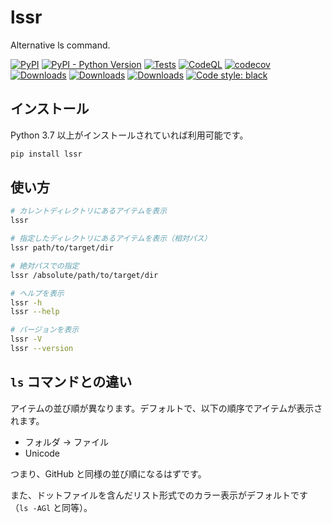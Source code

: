 # lssr

Alternative ls command.

[![PyPI](https://img.shields.io/pypi/v/lssr)](https://pypi.python.org/pypi/lssr)
[![PyPI - Python Version](https://img.shields.io/pypi/pyversions/lssr)](https://pypi.python.org/pypi/lssr)
[![Tests](https://github.com/seijinrosen/lssr/actions/workflows/tests.yml/badge.svg)](https://github.com/seijinrosen/lssr/actions/workflows/tests.yml)
[![CodeQL](https://github.com/seijinrosen/lssr/actions/workflows/codeql-analysis.yml/badge.svg)](https://github.com/seijinrosen/lssr/actions/workflows/codeql-analysis.yml)
[![codecov](https://codecov.io/gh/seijinrosen/lssr/branch/main/graph/badge.svg)](https://codecov.io/gh/seijinrosen/lssr)
[![Downloads](https://pepy.tech/badge/lssr)](https://pepy.tech/project/lssr)
[![Downloads](https://pepy.tech/badge/lssr/month)](https://pepy.tech/project/lssr)
[![Downloads](https://pepy.tech/badge/lssr/week)](https://pepy.tech/project/lssr)
[![Code style: black](https://img.shields.io/badge/code%20style-black-000000.svg)](https://github.com/psf/black)

## インストール

Python 3.7 以上がインストールされていれば利用可能です。

```sh
pip install lssr
```

## 使い方

```sh
# カレントディレクトリにあるアイテムを表示
lssr

# 指定したディレクトリにあるアイテムを表示（相対パス）
lssr path/to/target/dir

# 絶対パスでの指定
lssr /absolute/path/to/target/dir

# ヘルプを表示
lssr -h
lssr --help

# バージョンを表示
lssr -V
lssr --version
```

## `ls` コマンドとの違い

アイテムの並び順が異なります。デフォルトで、以下の順序でアイテムが表示されます。

- フォルダ -> ファイル
- Unicode

つまり、GitHub と同様の並び順になるはずです。

また、ドットファイルを含んだリスト形式でのカラー表示がデフォルトです（`ls -AGl` と同等）。
